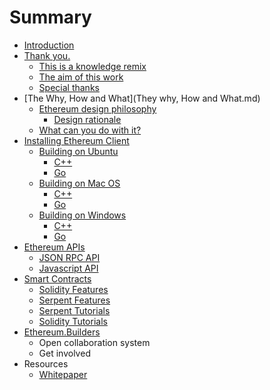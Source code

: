 # Summary

* [Introduction](README.md)
* [Thank you.](thank_you.md)
   * [This is a knowledge remix](this_is_a_knowledge_remix.md)
   * [The aim of this work](the_aim_of_this_work.md)
   * [Special thanks](special_thanks.md)
* [The Why, How and What](They why, How and What.md)
   * [Ethereum design philosophy](design_philosophy.md)
       * [Design rationale](design_rationale.md)
   * [What can you do with it?](what_is_ethereum.md)
* [Installing Ethereum Client](installing_ethereum.md)
   * [Building on Ubuntu](building_on_ubuntu.md)
       * [C++](ubuntu_cpp_build.md)
       * [Go](ubuntu_go_build.md)
   * [Building on Mac OS](building_on_mac_os.md)
       * [C++](mac_cpp_build.md)
       * [Go](mac_go_build.md)
   * [Building on Windows](building_on_windows.md)
       * [C++](win_cpp_build.md)
       * [Go](win_go_build.md)
* [Ethereum APIs](ethereum_apis.md)
   * [JSON RPC API](ethereum_json_rpc.md)
   * [Javascript API](ethereum_javascript_api.md)
* [Smart Contracts](smart_contract_tutorials.md)
   * [Solidity Features](solidity_features.md)
   * [Serpent Features](serpent_features.md)
   * [Serpent Tutorials](serpent_tutorials.md)
   * [Solidity Tutorials](solidity_tutorials.md)
* [Ethereum.Builders](ethereumbuilders.md)
   * Open collaboration system
   * Get involved
* Resources
   * [Whitepaper](whitepaper.md)


